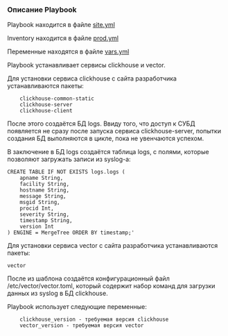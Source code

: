 ### Описание Playbook

Playbook находится в файле [site.yml](./playbook/site.yml)

Inventory находится в файле [prod.yml](./playbook/inventory/prod.yml)

Переменные находятся в файле [vars.yml](./playbook/group_vars/clickhouse/vars.yml)

Playbook устанавливает сервисы clickhouse и vector.

Для установки сервиса clickhouse с сайта разработчика устанавливаются пакеты:
```
    clickhouse-common-static
    clickhouse-server
    clickhouse-client
```

После этого создаётся БД logs. Ввиду того, что доступ к СУБД появляется не сразу после запуска сервиса clickhouse-server, попытки создания БД выполняются в цикле, пока не увенчаются успехом.

В заключение в БД logs создаётся таблица logs, с полями, которые позволяют загружать записи из syslog-а:
```
CREATE TABLE IF NOT EXISTS logs.logs (
    apname String,
    facility String,
    hostname String,
    message String,
    msgid String,
    procid Int,
    severity String,
    timestamp String,
    version Int
) ENGINE = MergeTree ORDER BY timestamp;'
```

Для установки сервиса vector с сайта разработчика устанавливаются пакеты:

    vector

После из шаблона создаётся конфигурационный файл /etc/vector/vector.toml, который содержит набор команд для загрузки данных из syslog в БД clickhouse.

Playbook использует следующие переменные:

```
    clickhouse_version - требуемая версия clickhouse
    vector_version - требуемая версия vector
```

